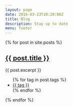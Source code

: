 ```yaml
---
layout: page
date: 2016-03-23T10:20:00Z
title: Blog
description: Stay up to date
menu: footer
---
```

{% for post in site.posts %}

  <div class="card post--card" href="#" data-tags="{{ post.tags | join: ','}}">
    <h2 class="post-title"><a href="{{ post.url }}">{{ post.title }}</a></h2>
    <div class="post-excerpt">
      {{ post.excerpt }}
    </div>
    <ul class="post-tags">
      {% for tag in post.tags %}
        <li class="tag"><a href="/blog?tag={{ tag }}">{{ tag }}</a></li>
      {% endfor %}
    </ul>
  </div>

{% endfor %}

<script>
  var search = location.search.split('tag=').splice(1).join('').split('&')[0];
  if(search) {
    console.log(search);
    var all = document.querySelectorAll('.post--card');
    var shown = document.querySelectorAll('div[data-tags*=' + search + ']');
    for (var i = 0; i < all.length; i++) {
      all[i].style.display = 'none';
    }
    for (var i = 0; i < shown.length; i++) {
      shown[i].style.display = 'block';
    }

  }

</script>
